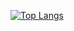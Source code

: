 [![Top Langs](https://github-readme-stats.vercel.app/api/top-langs/?username=alexwoollam&layout=compact)](https://github.com/alexwoollam/)

[github]: https://github.com/alexwoollam
[site]: https://alexwoollam.github.io


